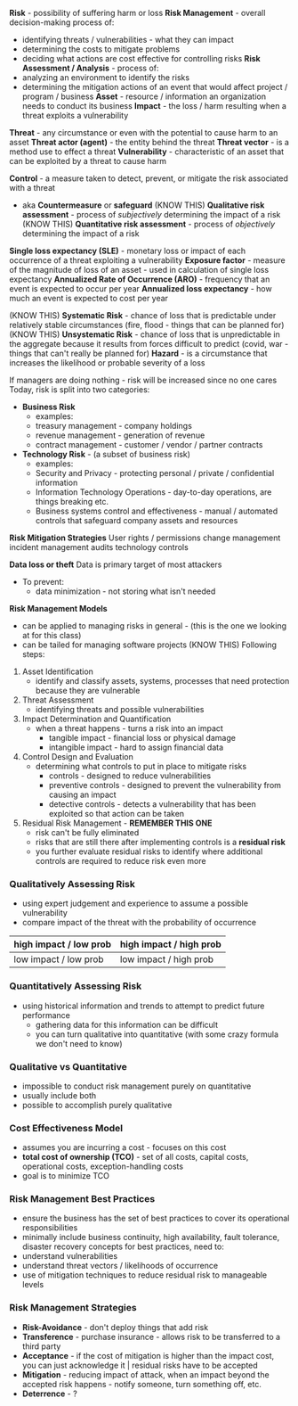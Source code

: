 **Risk** - possibility of suffering harm or loss
**Risk Management** - overall decision-making process of:
- identifying threats / vulnerabilities - what they can impact
- determining the costs to mitigate problems
- deciding what actions are cost effective for controlling risks
**Risk Assessment / Analysis** - process of:
- analyzing an environment to identify the risks
- determining the mitigation actions of an event that would affect project / program / business
**Asset** - resource / information an organization needs to conduct its business
**Impact** - the loss / harm resulting when a threat exploits a vulnerability

**Threat** - any circumstance or even with the potential to cause harm to an asset
**Threat actor (agent)** - the entity behind the threat
**Threat vector** - is a method use to effect a threat
**Vulnerability** - characteristic of an asset that can be exploited by a threat to cause harm

**Control** - a measure taken to detect, prevent, or mitigate the risk associated with a threat
- aka **Countermeasure** or **safeguard**
(KNOW THIS) **Qualitative risk assessment** - process of *subjectively* determining the impact of a risk
(KNOW THIS) **Quantitative risk assessment** - process of *objectively* determining the impact of a risk

**Single loss expectancy (SLE)** - monetary loss or impact of each occurrence of a threat exploiting a vulnerability
**Exposure factor** - measure of the magnitude of loss of an asset - used in calculation of single loss expectancy
**Annualized Rate of Occurrence (ARO)** - frequency that an event is expected to occur per year
**Annualized loss expectancy** - how much an event is expected to cost per year

(KNOW THIS) **Systematic Risk** - chance of loss that is predictable under relatively stable circumstances (fire, flood - things that can be planned for)
(KNOW THIS) **Unsystematic Risk** - chance of loss that is unpredictable in the aggregate because it results from forces difficult to predict (covid, war - things that can't really be planned for)
**Hazard** - is a circumstance that increases the likelihood or probable severity of a loss

If managers are doing nothing - risk will be increased since no one cares
Today, risk is split into two categories:
- **Business Risk**
	- examples:
	- treasury management - company holdings
	- revenue management - generation of revenue
	- contract management - customer / vendor / partner contracts
- **Technology Risk** - (a subset of business risk)
	- examples:
	- Security and Privacy - protecting personal / private / confidential information
	- Information Technology Operations - day-to-day operations, are things breaking etc.
	- Business systems control and effectiveness - manual / automated controls that safeguard company assets and resources

**Risk Mitigation Strategies**
User rights / permissions
change management
incident management
audits
technology controls

**Data loss or theft**
Data is primary target of most attackers
- To prevent:
	- data minimization - not storing what isn't needed

**Risk Management Models**
- can be applied to managing risks in general - (this is the one we looking at for this class)
- can be tailed for managing software projects
(KNOW THIS) Following steps:
1. Asset Identification
	- identify and classify assets, systems, processes that need protection because they are vulnerable 
2. Threat Assessment
	- identifying threats and possible vulnerabilities
3. Impact Determination and Quantification
	- when a threat happens - turns a risk into an impact
		- tangible impact - financial loss or physical damage
		- intangible impact - hard to assign financial data
4. Control Design and Evaluation
	- determining what controls to put in place to mitigate risks
		- controls - designed to reduce vulnerabilities
		- preventive controls - designed to prevent the vulnerability from causing an impact
		- detective controls - detects a vulnerability that has been exploited so that action can be taken
5. Residual Risk Management - **REMEMBER THIS ONE**
	- risk can't be fully eliminated
	- risks that are still there after implementing controls is a **residual risk**
	- you further evaluate residual risks to identify where additional controls are required to reduce risk even more

### Qualitatively Assessing Risk
- using expert judgement and experience to assume a possible vulnerability
- compare impact of the threat with the probability of occurrence

| high impact / low prob | high impact / high prob |
| ---------------------- | ----------------------- |
| low impact / low prob  | low impact / high prob  |

### Quantitatively Assessing Risk
- using historical information and trends to attempt to predict future performance
	- gathering data for this information can be difficult
	- you can turn qualitative into quantitative (with some crazy formula we don't need to know)

### Qualitative vs Quantitative
- impossible to conduct risk management purely on quantitative
- usually include both
- possible to accomplish purely qualitative
### Cost Effectiveness Model
- assumes you are incurring a cost - focuses on this cost
- **total cost of ownership (TCO)** - set of all costs, capital costs, operational costs, exception-handling costs
- goal is to minimize TCO
### Risk Management Best Practices
- ensure the business has the set of best practices to cover its operational responsibilities
- minimally include business continuity, high availability, fault tolerance, disaster recovery concepts
for best practices, need to:
- understand vulnerabilities
- understand threat vectors / likelihoods of occurrence
- use of mitigation techniques to reduce residual risk to manageable levels
### Risk Management Strategies
- **Risk-Avoidance** - don't deploy things that add risk
- **Transference** - purchase insurance - allows risk to be transferred to a third party
- **Acceptance** - if the cost of mitigation is higher than the impact cost, you can just acknowledge it | residual risks have to be accepted
- **Mitigation** - reducing impact of attack, when an impact beyond the accepted risk happens - notify someone, turn something off, etc.
- **Deterrence** - ?
